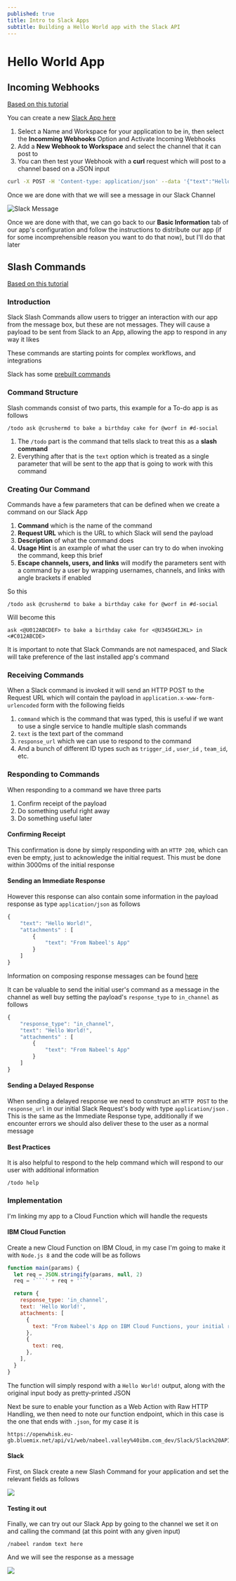 ```yaml
---
published: true
title: Intro to Slack Apps
subtitle: Building a Hello World app with the Slack API
---
```


# Hello World App

## Incoming Webhooks

[Based on this tutorial](https://api.slack.com/tutorials/slack-apps-hello-world)

You can create a new [Slack App here](https://api.slack.com/apps/new)

1. Select a Name and Workspace for your application to be in, then select the **Incomming Webhooks** Option and Activate Incoming Webhooks
2. Add a **New Webhook to Workspace** and select the channel that it can post to
3. You can then test your Webhook with a **curl** request which will post to a channel based on a JSON input

```bash
curl -X POST -H 'Content-type: application/json' --data '{"text":"Hello, World!"}' <YOUR WEBHOOK URL>
```

Once we are done with that we will see a message in our Slack Channel

![Slack Message](/content/docs/assets/image%20%2821%29.png)

Once we are done with that, we can go back to our **Basic Information** tab of our app's configuration and follow the instructions to distribute our app \(if for some incomprehensible reason you want to do that now\), but I'll do that later

## Slash Commands

[Based on this tutorial](https://api.slack.com/slash-commands)

### Introduction

Slack Slash Commands allow users to trigger an interaction with our app from the message box, but these are not messages. They will cause a payload to be sent from Slack to an App, allowing the app to respond in any way it likes

These commands are starting points for complex workflows, and integrations

Slack has some [prebuilt commands](https://slack.zendesk.com/hc/en-us/articles/201259356-using-slash-commands?sid=zd-of-tdqu4b49e-udrs8rm29)

### Command Structure

Slash commands consist of two parts, this example for a To-do app is as follows

```text
/todo ask @crushermd to bake a birthday cake for @worf in #d-social
```

1. The `/todo` part is the command that tells slack to treat this as a **slash command**
2. Everything after that is the `text` option which is treated as a single parameter that will be sent to the app that is going to work with this command

### Creating Our Command

Commands have a few parameters that can be defined when we create a command on our Slack App

1. **Command** which is the name of the command
2. **Request URL** which is the URL to which Slack will send the payload
3. **Description** of what the command does
4. **Usage Hint** is an example of what the user can try to do when invoking the command, keep this brief
5. **Escape channels, users, and links** will modify the parameters sent with a command by a user by wrapping usernames, channels, and links with angle brackets if enabled

So this

```text
/todo ask @crushermd to bake a birthday cake for @worf in #d-social
```

Will become this

```text
ask <@U012ABCDEF> to bake a birthday cake for <@U345GHIJKL> in <#C012ABCDE>
```

It is important to note that Slack Commands are not namespaced, and Slack will take preference of the last installed app's command

### Receiving Commands

When a Slack command is invoked it will send an HTTP POST to the Request URL which will contain the payload in `application.x-www-form-urlencoded` form with the following fields

1. `command` which is the command that was typed, this is useful if we want to use a single service to handle multiple slash commands
2. `text` is the text part of the command
3. `response_url` which we can use to respond to the command
4. And a bunch of different ID types such as `trigger_id` , `user_id` , `team_id`, etc.

### Responding to Commands

When responding to a command we have three parts

1. Confirm receipt of the payload
2. Do something useful right away
3. Do something useful later

#### Confirming Receipt

This confirmation is done by simply responding with an `HTTP 200`, which can even be empty, just to acknowledge the initial request. This must be done within 3000ms of the initial response

#### Sending an Immediate Response

However this response can also contain some information in the payload response as type `application/json` as follows

```javascript
{
    "text": "Hello World!",
    "attachments" : [
        {
            "text": "From Nabeel's App"
        }
    ]
}
```

Information on composing response messages can be found [here](https://api.slack.com/docs/messages#composing_messages)

It can be valuable to send the initial user's command as a message in the channel as well buy setting the payload's `response_type` to `in_channel` as follows

```javascript
{
    "response_type": "in_channel",
    "text": "Hello World!",
    "attachments" : [
        {
            "text": "From Nabeel's App"
        }
    ]
}
```

#### Sending a Delayed Response

When sending a delayed response we need to construct an `HTTP POST` to the `response_url` in our initial Slack Request's body with type `application/json` . This is the same as the Immediate Response type, additionally if we encounter errors we should also deliver these to the user as a normal message

#### Best Practices

It is also helpful to respond to the help command which will respond to our user with additional information

```text
/todo help
```

### Implementation

I'm linking my app to a Cloud Function which will handle the requests

#### IBM Cloud Function

Create a new Cloud Function on IBM Cloud, in my case I'm going to make it with `Node.js 8` and the code will be as follows

````javascript
function main(params) {
  let req = JSON.stringify(params, null, 2)
  req = '```' + req + '```'

  return {
    response_type: 'in_channel',
    text: 'Hello World!',
    attachments: [
      {
        text: "From Nabeel's App on IBM Cloud Functions, your initial request was",
      },
      {
        text: req,
      },
    ],
  }
}
````

The function will simply respond with a `Hello World!` output, along with the original input body as pretty-printed JSON

Next be sure to enable your function as a Web Action with Raw HTTP Handling, we then need to note our function endpoint, which in this case is the one that ends with `.json`, for my case it is

```text
https://openwhisk.eu-gb.bluemix.net/api/v1/web/nabeel.valley%40ibm.com_dev/Slack/Slack%20API%20Hello%20World.json
```

#### Slack

First, on Slack create a new Slash Command for your application and set the relevant fields as follows

![](/content/docs/assets/image%20%2824%29.png)

#### Testing it out

Finally, we can try out our Slack App by going to the channel we set it on and calling the command \(at this point with any given input\)

```text
/nabeel random text here
```

And we will see the response as a message

![](/content/docs/assets/image%20%2812%29.png)
